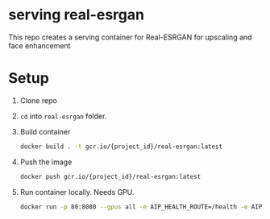 # serving real-esrgan

This repo creates a serving container for Real-ESRGAN for upscaling and face enhancement

# Setup

1. Clone repo
1. `cd` into `real-esrgan` folder.
1. Build container

    ```bash
    docker build . -t gcr.io/{project_id}/real-esrgan:latest
    ```

1. Push the image

    ```bash
    docker push gcr.io/{project_id}/real-esrgan:latest
    ```

1. Run container locally. Needs GPU.

    ```bash
    docker run -p 80:8080 --gpus all -e AIP_HEALTH_ROUTE=/health -e AIP_HTTP_PORT=8080 -e AIP_PREDICT_ROUTE=/predict gcr.io/{project_id}/real-esrgan:latest -d
    ```
